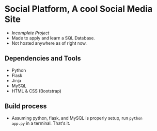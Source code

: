 # Social Platform, A cool Social Media Site

- *Incomplete Project*
- Made to apply and learn a SQL Database.
- Not hosted anywhere as of right now.

## Dependencies and Tools
- Python
- Flask
- Jinja
- MySQL
- HTML & CSS (Bootstrap)

## Build process
- Assuming python, flask, and MySQL is properly setup, run `python app.py` in a terminal. That's it.
